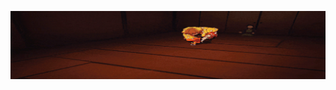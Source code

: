 ![image](https://raw.githubusercontent.com/rizaldan/rizaldan/main/zenitsu-full.gif)
<!---
- 👋 Hi there, I’m @rizaldan
- 💻 DevOps and Web Programmer
- 👀 What are you looking for? most of my repositories are private
- 📫 You can reach me on my [social](https://rizdan.com)
- 🌟 Currently open for work
-->
